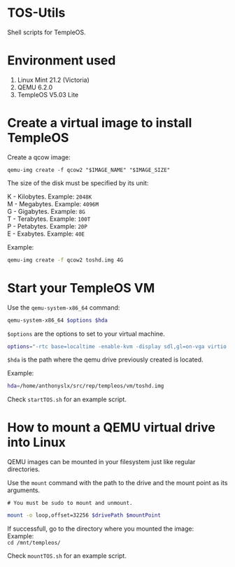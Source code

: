 # TOS-Utils
Shell scripts for TempleOS.

# Environment used
1. Linux Mint 21.2 (Victoria)
2. QEMU 6.2.0
3. TempleOS V5.03 Lite

# Create a virtual image to install TempleOS
Create a qcow image:  

```qemu-img create -f qcow2 "$IMAGE_NAME" "$IMAGE_SIZE" ```  

The size of the disk must be specified by its unit:  

K - Kilobytes. Example: `2048K`  
M - Megabytes. Example: `4096M`  
G - Gigabytes. Example: `8G`  
T - Terabytes. Example: `100T`  
P - Petabytes. Example: `20P`  
E - Exabytes. Example: `40E`  

Example:
```sh 
qemu-img create -f qcow2 toshd.img 4G
```  

# Start your TempleOS VM
Use the `qemu-system-x86_64` command:

```sh
qemu-system-x86_64 $options $hda
```

`$options` are the options to set to your virtual machine.  
 
```sh
options="-rtc base=localtime -enable-kvm -display sdl,gl=on-vga virtio -machine pcspk-audiodev=snd0 -audiodev pa,id=snd0 -m 1024 -smp $(nproc) -cdrom /path/to/TempleOS.ISO"
```

`$hda` is the path where the qemu drive previously created is located.  

Example:  
```sh
hda=/home/anthonyslx/src/rep/templeos/vm/toshd.img
```

Check `startTOS.sh` for an example script.

# How to mount a QEMU virtual drive into Linux
QEMU images can be mounted in your filesystem just like regular directories.

Use the `mount` command with the path to the drive and the mount point as its arguments.  

```# You must be sudo to mount and unmount.```  
```sh
mount -o loop,offset=32256 $drivePath $mountPoint
```

If successfull, go to the directory where you mounted the image:  
Example:  
```cd /mnt/templeos/```

Check `mountTOS.sh` for an example script.
